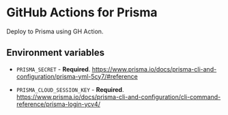 # GitHub Actions for Prisma

Deploy to Prisma using GH Action.

## Environment variables

* `PRISMA_SECRET` - **Required**. https://www.prisma.io/docs/prisma-cli-and-configuration/prisma-yml-5cy7/#reference

* `PRISMA_CLOUD_SESSION_KEY` - **Required**. https://www.prisma.io/docs/prisma-cli-and-configuration/cli-command-reference/prisma-login-ycv4/

